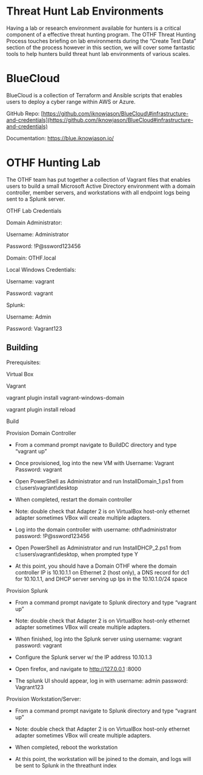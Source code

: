 # Threat Hunt Lab Environments

Having a lab or research environment available for hunters is a critical
component of a effective threat hunting program. The OTHF Threat Hunting Process
touches briefing on lab environments during the “Create Test Data” section of
the process however in this section, we will cover some fantastic tools to help
hunters build threat hunt lab environments of various scales.

# BlueCloud

BlueCloud is a collection of Terraform and Ansible scripts that enables users to
deploy a cyber range within AWS or Azure.

GitHub Repo:
[https://github.com/iknowjason/BlueCloud\#infrastructure-and-credentials](https://github.com/iknowjason/BlueCloud#infrastructure-and-credentials)

Documentation: <https://blue.iknowjason.io/>

# OTHF Hunting Lab

The OTHF team has put together a collection of Vagrant files that enables users
to build a small Microsoft Active Directory environment with a domain
controller, member servers, and workstations with all endpoint logs being sent
to a Splunk server.

OTHF Lab Credentials

Domain Administrator:

Username: Administrator

Password: !P@ssword123456

Domain: OTHF.local

Local Windows Credentials:

Username: vagrant

Password: vagrant

Splunk:

Username: Admin

Password: Vagrant123

## Building

Prerequisites:

Virtual Box

Vagrant

vagrant plugin install vagrant-windows-domain

vagrant plugin install reload

Build

Provision Domain Controller

-   From a command prompt navigate to BuildDC directory and type “vagrant up”

-   Once provisioned, log into the new VM with Username: Vagrant Password:
    vagrant

-   Open PowerShell as Administrator and run InstallDomain_1.ps1 from
    c:\\users\\vagrant\\desktop

-   When completed, restart the domain controller

-   Note: double check that Adapter 2 is on VirtualBox host-only ethernet
    adapter sometimes VBox will create multiple adapters.

-   Log into the domain controller with username: othf\\administrator password:
    !P@ssword123456

-   Open PowerShell as Administrator and run InstallDHCP_2.ps1 from
    c:\\users\\vagrant\\desktop, when prompted type Y

-   At this point, you should have a Domain OTHF where the domain controller IP
    is 10.10.1.1 on Ethernet 2 (host only), a DNS record for dc1 for 10.10.1.1,
    and DHCP server serving up Ips in the 10.10.1.0/24 space

Provision Splunk

-   From a command prompt navigate to Splunk directory and type “vagrant up”

-   Note: double check that Adapter 2 is on VirtualBox host-only ethernet
    adapter sometimes VBox will create multiple adapters.

-   When finished, log into the Splunk server using username: vagrant password:
    vagrant

-   Configure the Splunk server w/ the IP address 10.10.1.3

-   Open firefox, and navigate to http://127.0.0.1 :8000

-   The splunk UI should appear, log in with username: admin password:
    Vagrant123

Provision Workstation/Server:

-   From a command prompt navigate to Splunk directory and type “vagrant up”

-   Note: double check that Adapter 2 is on VirtualBox host-only ethernet
    adapter sometimes VBox will create multiple adapters.

-   When completed, reboot the workstation

-   At this point, the workstation will be joined to the domain, and logs will
    be sent to Splunk in the threathunt index
